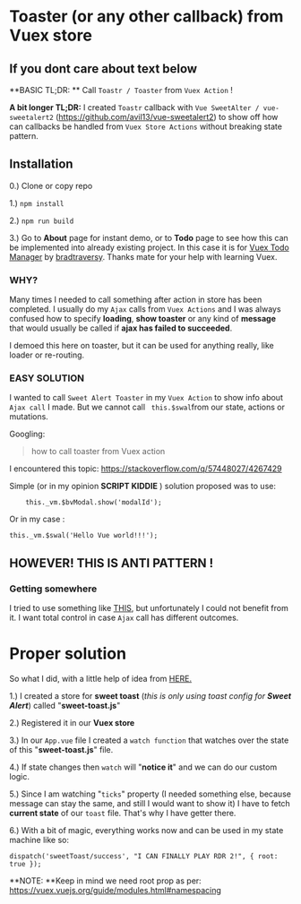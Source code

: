 # Toaster (or any other callback) from Vuex store

## If you dont care about text below

**BASIC TL;DR: ** Call `Toastr / Toaster` from `Vuex Action` ! 

**A bit longer TL;DR:** I created `Toastr` callback with `Vue SweetAlter / vue-sweetalert2` (https://github.com/avil13/vue-sweetalert2)  to show off how can callbacks be handled from `Vuex Store Actions` without breaking state pattern. 

## Installation
0.) Clone or copy repo

1.) `npm install`

2.) `npm run build`

3.) Go to **About** page for instant demo, or to **Todo** page to see how this can be implemented into already existing project. 
In this case it is for [Vuex Todo Manager](https://github.com/bradtraversy/vuex_todo_manager  "Vuex Todo Manager") by [bradtraversy](https://github.com/bradtraversy "bradtraversy"). 
Thanks mate for your help with learning Vuex.


### WHY?
Many times I needed to call something after action in store has been completed. 
I usually do my `Ajax` calls from `Vuex Actions` and I was always confused how to specify **loading**, **show toaster** or any kind of **message** that would usually be called if **ajax has failed to succeeded**.

I demoed this here on toaster, but it can be used for anything really, like loader or re-routing. 

### EASY SOLUTION
I wanted to call `Sweet Alert Toaster` in my `Vuex Action` to show info about `Ajax call` I made.
But we cannot  call    ` this.$swal`from our state, actions or mutations.

Googling: 
> how to call toaster from Vuex action
 
I encountered this topic: https://stackoverflow.com/q/57448027/4267429

Simple (or in my opinion **SCRIPT KIDDIE** ) solution proposed was to use:    

        this._vm.$bvModal.show('modalId');
Or in my case :    

	this._vm.$swal('Hello Vue world!!!');

## HOWEVER! THIS IS ANTI PATTERN !

### Getting somewhere 
I tried to use something like [THIS](https://forum.vuejs.org/t/giving-feedback-from-vuex-async-actions/45200/5m-vuex-async-actions/45200/5 "THIS"), but unfortunately I could not benefit from it. I want total control in case `Ajax` call has different outcomes.

# Proper solution
So what I did, with a little help of idea from [HERE.](https://stackoverflow.com/a/61562512/4267429 "HERE") 

1.) I created a store for **sweet toast** (*this is only using toast config for **Sweet Alert***) called "**sweet-toast.js**"

2.) Registered it in our **Vuex store**

3.) In our `App.vue` file I created a `watch function` that watches over the state of this "**sweet-toast.js**" file.

4.) If state changes then `watch` will "**notice it**" and we can do our custom logic.

5.) Since I am watching "`ticks`" property (I needed something else, because message can stay the same, and still I would want to show it) I have to fetch **current state** of our `toast` file. That's why I have getter there.

6.) With a bit of magic, everything works now and can be used in my state machine like so:

    dispatch('sweetToast/success', "I CAN FINALLY PLAY RDR 2!", { root: true });



**NOTE: **Keep in mind we need root prop as per:  https://vuex.vuejs.org/guide/modules.html#namespacing


